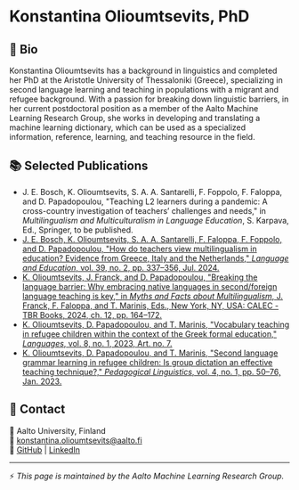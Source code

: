 # Konstantina Olioumtsevits, PhD

## 📖 Bio
Konstantina Olioumtsevits has a background in linguistics and completed her PhD at the Aristotle University of Thessaloniki (Greece), specializing in second language learning and teaching in populations with a migrant and refugee background. With a passion for breaking down linguistic barriers, in her current postdoctoral position as a member of the Aalto Machine Learning Research Group, she works in developing and translating a machine learning dictionary, which can be used as a specialized information, reference, learning, and teaching resource in the field.

## 📚 Selected Publications
- J. E. Bosch, K. Olioumtsevits, S. A. A. Santarelli, F. Foppolo, F. Faloppa, and D. Papadopoulou, "Teaching L2 learners during a pandemic: A cross-country investigation of teachers’ challenges and needs," in _Multilingualism and Multiculturalism in Language Education_, S. Karpava, Ed., Springer, to be published.
- [J. E. Bosch, K. Olioumtsevits, S. A. A. Santarelli, F. Faloppa, F. Foppolo, and D. Papadopoulou, "How do teachers view multilingualism in education? Evidence from Greece, Italy and the Netherlands," _Language and Education_, vol. 39, no. 2, pp. 337–356, Jul. 2024.](https://doi.org/10.1080/09500782.2024.2380073)
- [K. Olioumtsevits, J. Franck, and D. Papadopoulou, "Breaking the language barrier: Why embracing native languages in second/foreign language teaching is key," in _Myths and Facts about Multilingualism_, J. Franck, F. Faloppa, and T. Marinis, Eds., New York, NY, USA: CALEC - TBR Books, 2024, ch. 12, pp. 164–172.](https://tbr-books.org/product/myths-and-facts-about-multilingualism)
- [K. Olioumtsevits, D. Papadopoulou, and T. Marinis, "Vocabulary teaching in refugee children within the context of the Greek formal education," _Languages_, vol. 8, no. 1, 2023, Art. no. 7.](https://doi.org/10.3390/languages8010007)
- [K. Olioumtsevits, D. Papadopoulou, and T. Marinis, "Second language grammar learning in refugee children: Is group dictation an effective teaching technique?," _Pedagogical Linguistics_, vol. 4, no. 1, pp. 50–76, Jan. 2023.](https://doi.org/10.1075/pl.21012.oli)

## 🏢 Contact
📍 Aalto University, Finland  
📧 [konstantina.olioumtsevits@aalto.fi](mailto:konstantina.olioumtsevits@aalto.fi)  
🔗 [GitHub](https://github.com/konol20) | [LinkedIn](https://www.linkedin.com/in/konstantina-olioumtsevits-phd-73b4001b6/)

---
⚡ _This page is maintained by the Aalto Machine Learning Research Group._
